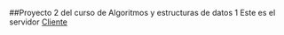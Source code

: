 ##Proyecto 2 del curso de Algoritmos y estructuras de datos 1
Este es el servidor 
[Cliente](https://github.com/Jglez2330/OdysseyClient)
